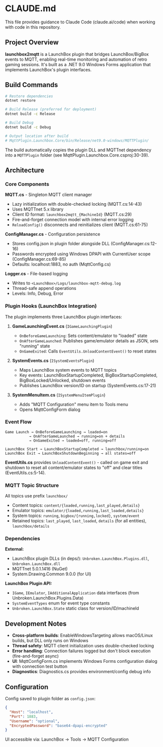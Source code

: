 # CLAUDE.md

This file provides guidance to Claude Code (claude.ai/code) when working with code in this repository.

## Project Overview

**launchbox2mqtt** is a LaunchBox plugin that bridges LaunchBox/BigBox events to MQTT, enabling real-time monitoring and automation of retro gaming sessions. It's built as a .NET 9.0 Windows Forms application that implements LaunchBox's plugin interfaces.

## Build Commands

```bash
# Restore dependencies
dotnet restore

# Build Release (preferred for deployment)
dotnet build -c Release

# Build Debug
dotnet build -c Debug

# Output location after build
# MqttPlugin.Launchbox.Core/bin/Release/net9.0-windows/MQTTPlugin/
```

The build automatically copies the plugin DLL and MQTTnet dependency into a `MQTTPlugin` folder (see MqttPlugin.Launchbox.Core.csproj:30-39).

## Architecture

### Core Components

**MQTT.cs** - Singleton MQTT client manager
- Lazy initialization with double-checked locking (MQTT.cs:14-43)
- Uses MQTTnet 5.x library
- Client ID format: `launchbox2mqtt_{MachineId}` (MQTT.cs:29)
- Fire-and-forget connection model with internal error logging
- `ReloadConfig()` disconnects and reinitializes client (MQTT.cs:61-75)

**ConfigManager.cs** - Configuration persistence
- Stores config.json in plugin folder alongside DLL (ConfigManager.cs:12-16)
- Passwords encrypted using Windows DPAPI with CurrentUser scope (ConfigManager.cs:69-85)
- Defaults: localhost:1883, no auth (MqttConfig.cs)

**Logger.cs** - File-based logging
- Writes to `<LaunchBox>/Logs/launchbox-mqtt-debug.log`
- Thread-safe append operations
- Levels: Info, Debug, Error

### Plugin Hooks (LaunchBox Integration)

The plugin implements three LaunchBox plugin interfaces:

1. **GameLaunchingEvent.cs** (`IGameLaunchingPlugin`)
   - `OnBeforeGameLaunching`: Sets content/emulator to "loaded" state
   - `OnAfterGameLaunched`: Publishes game/emulator details as JSON, sets "running" state
   - `OnGameExited`: Calls `EventUtils.UnloadContentEvent()` to reset states

2. **SystemEvents.cs** (`ISystemEventsPlugin`)
   - Maps LaunchBox system events to MQTT topics
   - Key events: LaunchBoxStartupCompleted, BigBoxStartupCompleted, BigBoxLocked/Unlocked, shutdown events
   - Publishes LaunchBox version/ID on startup (SystemEvents.cs:17-21)

3. **SystemMenuItem.cs** (`ISystemMenuItemPlugin`)
   - Adds "MQTT Configuration" menu item to Tools menu
   - Opens MqttConfigForm dialog

### Event Flow

```
Game Launch → OnBeforeGameLaunching → loaded=on
           → OnAfterGameLaunched → running=on + details
           → OnGameExited → loaded=off, running=off

LaunchBox Start → LaunchBoxStartupCompleted → launchbox/running=on
LaunchBox Exit → LaunchBoxShutdownBeginning → all states=off
```

**EventUtils.cs** provides `UnloadContentEvent()` - called on game exit and shutdown to reset all content/emulator states to "off" and clear titles (EventUtils.cs:5-14).

### MQTT Topic Structure

All topics use prefix `launchbox/`
- Content topics: `content/{loaded,running,last_played,details}`
- Emulator topics: `emulator/{loaded,running,last_loaded,details}`
- System topics: `running`, `bigbox/{running,locked}`, `system/event`
- Retained topics: `last_played`, `last_loaded`, `details` (for all entities), `launchbox/details`

### Dependencies

**External:**
- LaunchBox plugin DLLs (in deps/): `Unbroken.LaunchBox.Plugins.dll`, `Unbroken.LaunchBox.dll`
- MQTTnet 5.0.1.1416 (NuGet)
- System.Drawing.Common 9.0.0 (for UI)

**LaunchBox Plugin API:**
- `IGame`, `IEmulator`, `IAdditionalApplication` data interfaces (from Unbroken.LaunchBox.Plugins.Data)
- `SystemEventTypes` enum for event type constants
- `Unbroken.LaunchBox.State` static class for version/ID/machineId

## Development Notes

- **Cross-platform builds**: EnableWindowsTargeting allows macOS/Linux builds, but DLL only runs on Windows
- **Thread safety**: MQTT client initialization uses double-checked locking
- **Error handling**: Connection failures logged but don't block execution (fire-and-forget async)
- **UI**: MqttConfigForm.cs implements Windows Forms configuration dialog with connection test button
- **Diagnostics**: Diagnostics.cs provides environment/config debug info

## Configuration

Config saved to plugin folder as `config.json`:
```json
{
  "Host": "localhost",
  "Port": 1883,
  "Username": "optional",
  "EncryptedPassword": "base64-dpapi-encrypted"
}
```

UI accessible via: LaunchBox → Tools → MQTT Configuration
